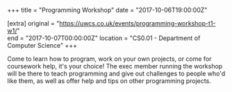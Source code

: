 +++
title = "Programming Workshop"
date = "2017-10-06T19:00:00Z"

[extra]
original = "https://uwcs.co.uk/events/programming-workshop-t1-w1/"    
end = "2017-10-07T00:00:00Z"
location = "CS0.01 - Department of Computer Science"
+++

Come to learn how to program, work on your own projects, or come for coursework help, it's your choice\! The exec member running the workshop will be there to teach programming and give out challenges to people who'd like them, as well as offer help and tips on other programming projects.

